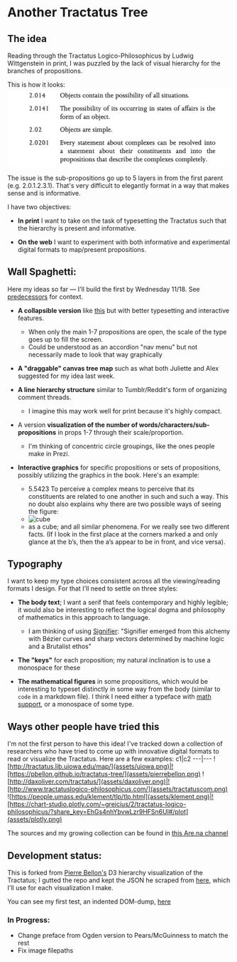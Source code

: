 # Another Tractatus Tree

## The idea
Reading through the Tractatus Logico-Philosophicus by Ludwig Wittgenstein in print, I was puzzled by the lack of visual hierarchy for the branches of propositions.

This is how it looks:
![How the Tractatus appears in my printed edition](assets/tractatus-print.png)

The issue is the sub-propositions go up to 5 layers in from the first parent (e.g. 2.0.1.2.3.1). That's very difficult to elegantly format in a way that makes sense and is informative.

I have two objectives:

* **In print** I want to take on the task of typesetting the Tractatus such that the hierarchy is present and informative.

* **On the web** I want to experiment with both informative and experimental digital formats to map/present propositions.

## Wall Spaghetti:

Here my ideas so far — I'll build the first by Wednesday 11/18. See [predecessors](#user-content-ways-other-people-have-tried-this) for context.

* **A collapsible version** like [this](http://daxoliver.com/tractatus/) but with better typesetting and interactive features.
  * When only the main 1-7 propositions are open, the scale of the type goes up to fill the screen.
  * Could be understood as an accordion "nav menu" but not necessarily made to look that way graphically

* **A "draggable" canvas tree map** such as what both Juliette and Alex suggested for my idea last week.

* **A line hierarchy structure** similar to Tumblr/Reddit's form of organizing comment threads.
  * I imagine this may work well for print because it's highly compact.

* A version **visualization of the number of words/characters/sub-propositions** in props 1-7 through their scale/proportion.
  * I'm thinking of concentric circle groupings, like the ones people make in Prezi.

* **Interactive graphics** for specific propositions or sets of propositions, possibly utilizing the graphics in the book. Here's an example:
  * 5.5423 To perceive a complex means to perceive that its constituents are related to one another in such and such a way. This no doubt also explains why there are two possible ways of seeing the figure:
  * ![cube](html_export/tractatus_files/thecube.png)
  * as a cube; and all similar phenomena. For we really see two different facts. (If I look in the first place at the corners marked a and only glance at the b’s, then the a’s appear to be in front, and vice versa).




## Typography

I want to keep my type choices consistent across all the viewing/reading formats I design. For that I'll need to settle on three styles:

* **The body text**; I want a serif that feels contemporary and highly legible; it would also be interesting to reflect the logical dogma and philosophy of mathematics in this approach to language.
  * I am thinking of using [Signifier](https://klim.co.nz/blog/signifier-design-information/): "Signifier emerged from this alchemy with Bézier curves and sharp vectors determined by machine logic and a Brutalist ethos"

* **The "keys"** for each proposition; my natural inclination is to use a monospace for these

* **The mathematical figures** in some propositions, which would be interesting to typeset distinctly in some way from the body (similar to `code` in a markdown file). I think I need either a typeface with [math support](https://www.tug.org/FontCatalogue/mathfonts.html), or a monospace of some type.


## Ways other people have tried this

I'm not the first person to have this idea! I've tracked down a collection of researchers who have tried to come up with innovative digital formats to read or visualize the Tractatus. Here are a few examples:
c1|c2
---|---
![http://tractatus.lib.uiowa.edu/map/](assets/uiowa.png)|![https://pbellon.github.io/tractatus-tree/](assets/pierrebellon.png)
![http://daxoliver.com/tractatus/](assets/daxoliver.png)|![http://www.tractatuslogico-philosophicus.com/](assets/tractatuscom.png)
![https://people.umass.edu/klement/tlp/tlp.html](assets/klement.png)|![https://chart-studio.plotly.com/~greicius/2/tractatus-logico-philosophicus/?share_key=EhGs4nhYbvwLzr9HFSn6Ul#/plot](assets/plotly.png)

The sources and my growing collection can be found in [this Are.na channel](https://www.are.na/nico-chilla/tractatus-visualizations)



## Development status:


This is forked from [Pierre Bellon's](https://pbellon.github.io/#!/en) D3 hierarchy visualization of the Tractatus; I gutted the repo and kept the JSON he scraped from [here](https://people.umass.edu/klement/tlp/tlp.html), which I'll use for each visualization I make.

You can see my first test, an indented DOM-dump, [here](https://nchilla.github.io/tractatus-tree/dom)


### In Progress:
* Change preface from Ogden version to Pears/McGuinness to match the rest
* Fix image filepaths
